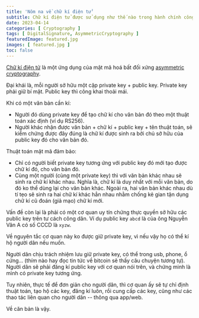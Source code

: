 ```yaml
---
title: 'Nôm na về chữ kí điện tử'
subtitle: Chữ kí điện tử được sử dụng như thế nào trong hành chính công
date: 2023-04-14
categories: [ Cryptography ]
tags: [ DigitalSignature, AsymmetricCryptography ]
featuredImage: featured.jpg
images: [ featured.jpg ]
toc: false
---
```


[Chữ kí điện tử](https://en.wikipedia.org/wiki/Digital_signature) là một ứng dụng của mật mã hoá bất đối xứng [asymmetric cryptography](https://en.wikipedia.org/wiki/Public-key_cryptography).

Đại khái là, mỗi người sở hữu một cặp private key + public key. Private key phải giữ bí mật. Public key thì công khai thoải mái.

Khi có một văn bản cần kí:

* Người đó dùng private key để tạo chữ kí cho văn bản đó theo một thuật toán xác định (ví dụ RS256).
* Người khác nhận được văn bản + chữ kí + public key + tên thuật toán, sẽ kiểm chứng được đây đúng là chữ kí được sinh ra bởi chủ sở hữu của public key đó cho văn bản đó.

Thuật toán mật mã đảm bảo:

* Chỉ có người biết private key tương ứng với public key đó mới tạo được chữ kí đó, cho văn bản đó.
* Cùng một người (cùng một private key) thì với văn bản khác nhau sẽ sinh ra chữ kí khác nhau. Nghĩa là, chữ kí là duy nhất với mỗi văn bản, do đó ko thể dùng lại cho văn bản khác. Ngoài ra, hai văn bản khác nhau dù tí tẹo sẽ sinh ra hai chữ kí khác hẳn nhau nhằm chống kẻ gian tận dụng chữ kí cũ đoán (giả mạo) chữ kí mới.

Vấn đề còn lại là phải có một cơ quan uy tín chứng thực quyền sở hữu các public key trên tư cách công dân. Ví dụ public key `abcd` là của ông Nguyễn Văn A có số CCCD là `xyzw`.

Về nguyên tắc cơ quan này ko được giữ private key, vì nếu vậy họ có thể kí hộ người dân nếu muốn.

Người dân chịu trách nhiệm lưu giữ private key, có thể trong usb, phone, ổ cứng... (thím nào hay đọc tin tức về bitcoin sẽ thấy câu chuyện tương tự). Người dân sẽ phải đăng kí public key với cơ quan nói trên, và chứng minh là mình có private key tương ứng.

Tuy nhiên, thực tế để đơn giản cho người dân, thì cơ quan ấy sẽ tự chỉ định thuật toán, tạo hộ các key, đăng kí luôn, rồi cung cấp các key, cũng như các thao tác liên quan cho người dân -- thông qua app/web.

Về căn bản là vậy.
